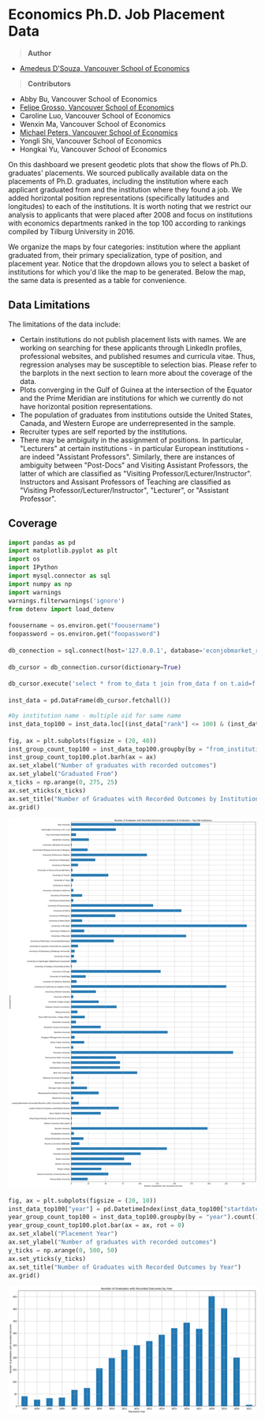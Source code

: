 # Economics Ph.D. Job Placement Data
> **Author**
- [Amedeus D'Souza, Vancouver School of Economics](https://sites.google.com/view/aadsouza)

> **Contributors**
- Abby Bu, Vancouver School of Economics
- [Felipe Grosso, Vancouver School of Economics](https://www.linkedin.com/in/felipe-grosso/)
- Caroline Luo, Vancouver School of Economics
- Wenxin Ma, Vancouver School of Economics
- [Michael Peters, Vancouver School of Economics](https://montoya.econ.ubc.ca)
- Yongli Shi, Vancouver School of Economics
- Hongkai Yu, Vancouver School of Economics

On this dashboard we present geodetic plots that show the flows of Ph.D. graduates' placements. We sourced publically available data on the placements of Ph.D. graduates, including the institution where each applicant graduated from and the institution where they found a job. We added horizontal position representations (specifically latitudes and longitudes) to each of the institutions. It is worth noting that we restrict our analysis to applicants that were placed after 2008 and focus on institutions with economics departments ranked in the top 100 according to rankings compiled by Tilburg University in 2016.

We organize the maps by four categories: institution where the appliant graduated from, their primary specialization, type of position, and placement year. Notice that the dropdown allows you to select a basket of institutions for which you'd like the map to be generated. Below the map, the same data is presented as a table for convenience.

## Data Limitations

The limitations of the data include:
- Certain institutions do not publish placement lists with names. We are working on searching for these applicants through LinkedIn profiles, professional websites, and published resumes and curricula vitae. Thus, regression analyses may be susceptible to selection bias. Please refer to the barplots in the next section to learn more about the coverage of the data.
- Plots converging in the Gulf of Guinea at the intersection of the Equator and the Prime Meridian are institutions for which we currently do not have horizontal position representations.
- The population of graduates from institutions outside the United States, Canada, and Western Europe are underrepresented in the sample.
- Recruiter types are self reported by the institutions.
- There may be ambiguity in the assignment of positions. In particular, "Lecturers" at certain institutions - in particular European institutions - are indeed "Assistant Professors". Similarly, there are instances of ambiguity between "Post-Docs" and Visiting Assistant Professors, the latter of which are classified as "Visiting Professor/Lecturer/Instructor". Instructors and Assisant Professors of Teaching are classified as "Visiting Professor/Lecturer/Instructor", "Lecturer", or "Assistant Professor".

## Coverage


```python
import pandas as pd
import matplotlib.pyplot as plt
import os
import IPython
import mysql.connector as sql
import numpy as np
import warnings
warnings.filterwarnings('ignore')
from dotenv import load_dotenv

foousername = os.environ.get("foousername")
foopassword = os.environ.get("foopassword")

db_connection = sql.connect(host='127.0.0.1', database='econjobmarket_research', user= foousername, password= foopassword)

db_cursor = db_connection.cursor(dictionary=True)

db_cursor.execute('select * from to_data t join from_data f on t.aid=f.aid where to_latitude is not null and latitude is not null and category_id in (1,2,6,7,10,12,13,15,16,23)')

inst_data = pd.DataFrame(db_cursor.fetchall())
```


```python
#by institution name - multiple oid for same name
inst_data_top100 = inst_data.loc[(inst_data["rank"] <= 100) & (inst_data["rank"] > 0)]

fig, ax = plt.subplots(figsize = (20, 40))
inst_group_count_top100 = inst_data_top100.groupby(by = "from_institution_name").count()["aid"]
inst_group_count_top100.plot.barh(ax = ax)
ax.set_xlabel("Number of graduates with recorded outcomes")
ax.set_ylabel("Graduated From")
x_ticks = np.arange(0, 275, 25)
ax.set_xticks(x_ticks)
ax.set_title("Number of Graduates with Recorded Outcomes by Institution of Graduation - Top 100 Institutions")
ax.grid()
```


![png](output_7_0.png)



```python
fig, ax = plt.subplots(figsize = (20, 10))
inst_data_top100["year"] = pd.DatetimeIndex(inst_data_top100["startdate"]).year
year_group_count_top100 = inst_data_top100.groupby(by = "year").count()["aid"]
year_group_count_top100.plot.bar(ax = ax, rot = 0)
ax.set_xlabel("Placement Year")
ax.set_ylabel("Number of graduates with recorded outcomes")
y_ticks = np.arange(0, 500, 50)
ax.set_yticks(y_ticks)
ax.set_title("Number of Graduates with Recorded Outcomes by Year")
ax.grid()
```


![png](output_8_0.png)

